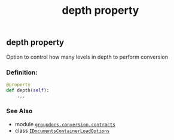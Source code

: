 ﻿---
title: depth property
second_title: GroupDocs.Conversion for Python via .NET API References
description: 
type: docs
weight: 50
url: /python-net/groupdocs.conversion.contracts/idocumentscontainerloadoptions/depth/
is_root: false
---

## depth property


Option to control how many levels in depth to perform conversion
### Definition:
```python
@property
def depth(self):
    ...
```

### See Also
* module [`groupdocs.conversion.contracts`](../../)
* class [`IDocumentsContainerLoadOptions`](/conversion/python-net/groupdocs.conversion.contracts/idocumentscontainerloadoptions)
